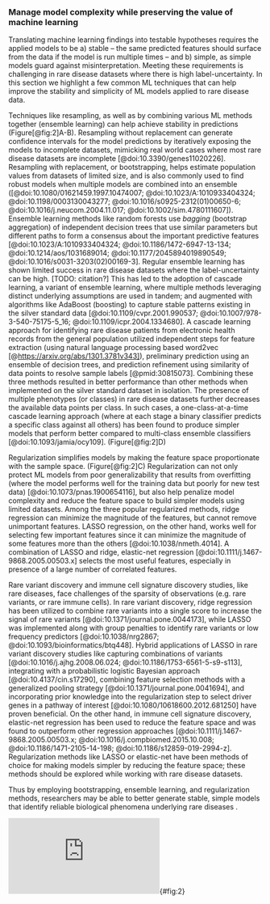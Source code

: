 ### Manage model complexity while preserving the value of machine learning

Translating machine learning findings into testable hypotheses requires the applied models to be a) stable – the same predicted features should surface from the data if the model is run multiple times – and b) simple, as simple models guard against misinterpretation. 
Meeting these requirements is challenging in rare disease datasets where there is high label-uncertainty. 
In this section we highlight a few common ML techniques that can help improve the stability and simplicity of ML models applied to rare disease data.

Techniques like resampling, as well as by combining various ML methods together (ensemble learning) can help achieve stability in predictions (Figure[@fig:2]A-B). 
Resampling without replacement can generate confidence intervals for the model predictions by iteratively exposing the models to incomplete datasets, mimicking real world cases where most rare disease datasets are incomplete [@doi:10.3390/genes11020226].
Resampling with replacement, or bootstrapping, helps estimate population values from datasets of limited size, and is also commonly used to find robust models when multiple models are combined into an ensemble ([@doi:10.1080/01621459.1997.10474007; @doi:10.1023/A:1010933404324; @doi:10.1198/0003130043277; @doi:10.1016/s0925-2312(01)00650-6; @doi:10.1016/j.neucom.2004.11.017; @doi:10.1002/sim.4780111607]).
Ensemble learning methods like random forests use _bagging_ (bootstrap aggregation) of independent decision trees that use similar parameters but different paths to form a consensus about the important predictive features [@doi:10.1023/A:1010933404324; @doi:10.1186/1472-6947-13-134; @doi:10.1214/aos/1031689014; @doi:10.1177/2045894019890549; @doi:10.1016/s0031-3203(02)00169-3]. 
Regular ensemble learning has shown limited success in rare disease datasets where the label-uncertainty can be high. [TODO: citation?] 
This has led to the adoption of cascade learning, a variant of ensemble learning, where multiple methods leveraging distinct underlying assumptions are used in tandem; and augmented with algorithms like AdaBoost (boosting) to capture stable patterns existing in the silver standard data [@doi:10.1109/cvpr.2001.990537; @doi:10.1007/978-3-540-75175-5_16; @doi:10.1109/icpr.2004.1334680]. 
A cascade learning approach for identifying rare disease patients from electronic health records from the general population utilized independent steps for feature extraction (using natural language processing based word2vec [@https://arxiv.org/abs/1301.3781v343]), preliminary prediction using an ensemble of decision trees, and prediction refinement using similarity of data points to resolve sample labels [@pmid:30815073]. 
Combining these three methods resulted in better performance than other methods when implemented on the silver standard dataset in isolation.
The presence of multiple phenotypes (or classes) in rare disease datasets further decreases the available data points per class. 
In such cases, a one-class-at-a-time cascade learning approach (where at each stage a binary classifier predicts a specific class against all others) has been found to produce simpler models that perform better compared to multi-class ensemble classifiers [@doi:10.1093/jamia/ocy109]. (Figure[@fig:2]D)

Regularization simplifies models by making the feature space proportionate with the sample space. (Figure[@fig:2]C)
Regularization can not only protect ML models from poor generalizability that results from overfitting (where the model performs well for the training data but poorly for new test data) [@doi:10.1073/pnas.1900654116], but also help penalize model complexity and reduce the feature space to build simpler models using limited datasets. 
Among the three popular regularized methods, ridge regression can minimize the magnitude of the features, but cannot remove unimportant features. 
LASSO regression, on the other hand, works well for selecting few important features since it can minimize the magnitude of some features more than the others [@doi:10.1038/nmeth.4014]. 
A combination of LASSO and ridge, elastic-net regression [@doi:10.1111/j.1467-9868.2005.00503.x] selects the most useful features, especially in presence of a large number of correlated features.

Rare variant discovery and immune cell signature discovery studies, like rare diseases, face challenges of the sparsity of observations (e.g. rare variants, or rare immune cells).
In rare variant discovery, ridge regression has been utilized to combine rare variants into a single score to increase the signal of rare variants [@doi:10.1371/journal.pone.0044173], while LASSO was implemented along with group penalties to identify rare variants or low frequency predictors [@doi:10.1038/nrg2867; @doi:10.1093/bioinformatics/btq448]. 
Hybrid applications of LASSO in rare variant discovery studies like capturing combinations of variants [@doi:10.1016/j.ajhg.2008.06.024; @doi:10.1186/1753-6561-5-s9-s113], integrating with a probabilistic logistic Bayesian approach [@doi:10.4137/cin.s17290], combining feature selection methods with a generalized pooling strategy [@doi:10.1371/journal.pone.0041694], and incorporating prior knowledge into the regularization step to select driver genes in a pathway of interest [@doi:10.1080/10618600.2012.681250] have proven beneficial.
On the other hand, in immune cell signature discovery, elastic-net regression has been used to reduce the feature space and was found to outperform other regression approaches [@doi:10.1111/j.1467-9868.2005.00503.x; @doi:10.1016/j.compbiomed.2015.10.008; @doi:10.1186/1471-2105-14-198; @doi:10.1186/s12859-019-2994-z]. 
Regularization methods like LASSO or elastic-net have been methods of choice for making models simpler by reducing the feature space; these methods should be explored while working with rare disease datasets. 

Thus by employing bootstrapping, ensemble learning, and regularization methods, researchers may be able to better generate stable, simple models that identify reliable biological phenomena underlying rare diseases .

![Strategies to simplify models and stabilize predictions preserve the value of machine learning in rare disease. A-B) Strategies to build confidence in model predictions; A) schematic showing the concept of bootstrap, B) schematic showing the concept of ensemble learning to converge on reliable models; C-D) Strategies to simplify models by penalizing complexity in ML models; C) schematic showing the concept of regularization to selectively learn relevant features, D)schematic showing the concept of one-class-at-a-time learning to select few features at a time. Horizontal bars represent health of a model, models are represented as a network of nodes (features) and edges (relationships), nodes with solid edges represent real patterns, nodes with broken edges represent spurious patterns](https://github.com/jaybee84/ml-in-rd/blob/draft-branch/content/images/figures/pdfs/statistical-techniques.pdf){#fig:2}
